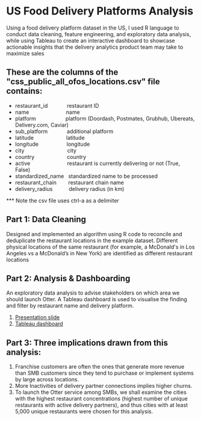 # US Food Delivery Platforms Analysis

Using a food delivery platform dataset in the US, I used R language to conduct data cleaning, feature engineering, and exploratory data analysis, while using Tableau to create an interactive dashboard to showcase actionable insights that the delivery analytics product team may take to maximize sales

## These are the columns of the "css_public_all_ofos_locations.csv" file contains:

- restaurant_id &nbsp;&nbsp;&nbsp;&nbsp;&nbsp;&nbsp;&nbsp;&nbsp;&nbsp;&nbsp;&nbsp;      restaurant ID <br/>
- name &nbsp;&nbsp;&nbsp;&nbsp;&nbsp;&nbsp;&nbsp;&nbsp;&nbsp;&nbsp;&nbsp;&nbsp;&nbsp;&nbsp;&nbsp;&nbsp;&nbsp;&nbsp;&nbsp;&nbsp;&nbsp;&nbsp;&nbsp; name  <br/>
- platform &nbsp;&nbsp;&nbsp;&nbsp;&nbsp;&nbsp;&nbsp;&nbsp;&nbsp;&nbsp;&nbsp;&nbsp;&nbsp;&nbsp;&nbsp;&nbsp;&nbsp;&nbsp; platform (Doordash, Postmates, Grubhub, Ubereats, Delivery.com, Caviar)  <br/>
- sub_platform &nbsp;&nbsp;&nbsp;&nbsp;&nbsp;&nbsp;&nbsp;&nbsp;&nbsp;&nbsp;&nbsp; additional platform  <br/>
- latitude &nbsp;&nbsp;&nbsp;&nbsp;&nbsp;&nbsp;&nbsp;&nbsp;&nbsp;&nbsp;&nbsp;&nbsp;&nbsp;&nbsp;&nbsp;&nbsp;&nbsp;&nbsp;&nbsp;&nbsp; latitude  <br/>
- longitude &nbsp;&nbsp;&nbsp;&nbsp;&nbsp;&nbsp;&nbsp;&nbsp;&nbsp;&nbsp;&nbsp;&nbsp;&nbsp;&nbsp;&nbsp;&nbsp;&nbsp; longitude <br/>
- city &nbsp;&nbsp;&nbsp;&nbsp;&nbsp;&nbsp;&nbsp;&nbsp;&nbsp;&nbsp;&nbsp;&nbsp;&nbsp;&nbsp;&nbsp;&nbsp;&nbsp;&nbsp;&nbsp;&nbsp;&nbsp;&nbsp;&nbsp;&nbsp;&nbsp;&nbsp;&nbsp; city  <br/>
- country &nbsp;&nbsp;&nbsp;&nbsp;&nbsp;&nbsp;&nbsp;&nbsp;&nbsp;&nbsp;&nbsp;&nbsp;&nbsp;&nbsp;&nbsp;&nbsp;&nbsp;&nbsp;&nbsp;&nbsp; country <br/>
- active &nbsp;&nbsp;&nbsp;&nbsp;&nbsp;&nbsp;&nbsp;&nbsp;&nbsp;&nbsp;&nbsp;&nbsp;&nbsp;&nbsp;&nbsp;&nbsp;&nbsp;&nbsp;&nbsp;&nbsp;&nbsp;&nbsp;&nbsp; restaurant is currently delivering or not (True, False) <br/>
- standardized_name &nbsp;   standardized name to be processed <br/>
- restaurant_chain &nbsp;&nbsp;&nbsp;&nbsp;&nbsp;&nbsp; restaurant chain name <br/>
- delivery_radius &nbsp;&nbsp;&nbsp;&nbsp;&nbsp;&nbsp;&nbsp;&nbsp;&nbsp; delivery radius (in km) <br/>

*** Note the csv file uses ctrl-a as a delimiter

## Part 1: Data Cleaning 

Designed and implemented an algorithm using R code to reconcile and deduplicate the restaurant locations in the example dataset. Different physical locations of the same restaurant (for example, a McDonald's in Los Angeles vs a McDonald’s in New York) are identified as different restaurant locations

## Part 2: Analysis & Dashboarding

An exploratory data analysis to advise stakeholders on which area we should launch Otter. 
A Tableau dashboard is used to visualise the finding and filter by restaurant name and delivery platform.

1. [Presentation slide](https://docs.google.com/presentation/d/1fcv7K0vxSrBWxyRH99rtU1w3BD2VbsgeYe6uky-mt-I/edit?usp=sharing)
2. [Tableau dashboard](https://public.tableau.com/app/profile/tony.chu3466/viz/OtterrestaurantanalysisV2/Dashboard1?publish=yes)

## Part 3: Three implications drawn from this analysis:

1. Franchise customers are often the ones that generate more revenue than SMB customers since they tend to purchase or implement systems by large across locations.
2. More Inactivities of delivery partner connections implies higher churns. 
3. To launch the Otter service among SMBs, we shall examine the cities with the highest restaurant concentrations (highest number of unique restaurants with active delivery partners), and thus cities with at least 5,000 unique restaurants were chosen for this analysis.
